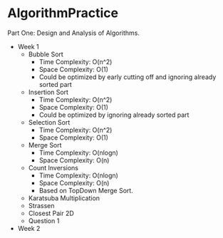AlgorithmPractice
=================
Part One: Design and Analysis of Algorithms.
- Week 1
  - Bubble Sort
    - Time Complexity: O(n^2)
    - Space Complexity: O(1)
    - Could be optimized by early cutting off and ignoring already sorted part
  - Insertion Sort
    - Time Complexity: O(n^2)
    - Space Complexity: O(1)
    - Could be optimized by ignoring already sorted part
  - Selection Sort
    - Time Complexity: O(n^2)
    - Space Complexity: O(1)
  - Merge Sort
    - Time Complexity: O(nlogn)
    - Space Complexity: O(n)
  - Count Inversions
    - Time Complexity: O(nlogn)
    - Space Complexity: O(n)
    - Based on TopDown Merge Sort.
  - Karatsuba Multiplication
  - Strassen
  - Closest Pair 2D
  - Question 1
- Week 2

